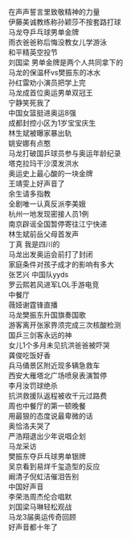 在声声誓言里致敬精神的力量  
伊藤美诚教练称孙颖莎不按套路打球  
马龙夺乒乓球男单金牌  
雨衣爸爸称后悔没教女儿学游泳  
和平精英空投节  
刘国梁 男单金牌是两个人共同拿下的  
马龙的保温杯vs樊振东的冰水  
孙红雷劝小演员把学上完  
马龙成首位奥运男单双冠王  
宁静笑死我了  
中国女篮挺进奥运8强  
成都封控小区为1岁宝宝庆生  
林生斌被曝家暴出轨  
姚安娜有点憨  
马龙打破国乒球员参与奥运年龄纪录  
塔克拉玛干沙漠发洪水  
奥运史上最心酸的一块金牌  
王靖雯上好声音了  
余生请多指教  
全剧唯一认真反派李美娥  
杭州一地发现密接人员1例  
南京辟谣全国暂停寄往江宁快递  
林生斌前岳父母首发声  
丁真 我是四川的  
马龙出发奥运会前打了封闭  
家庭条件对孩子成才的影响有多大  
张艺兴 中国队yyds  
罗云熙若风进军LOL手游电竞  
中餐厅  
薇娅谢霆锋直播  
马龙樊振东升国旗奏国歌  
游客离开张家界须完成三次核酸检测  
国乒三剑客永远的神  
女儿1个多月未见抗洪爸爸被吓哭  
龚俊吃饭好香  
兵马俑景区附近现多辆急救车  
西安大雁塔北广场喷泉表演暂停  
李月汝罚球绝杀  
抗洪救援队返程被收千元过路费  
周也中餐厅的第一顿晚餐  
用最狠的态度说最卑微的话  
奥恰洛夫哭了  
严浩翔退出少年说唱企划  
马龙采访  
樊振东夺乒乓球男单银牌  
吴京看到易烊千玺造型的反应  
阚清子倪虹洁催泪告别  
中国好声音  
李荣浩周杰伦合唱默  
刘国梁马琳轻松观战  
马龙3届奥运传奇回顾  
好声音都十年了  
